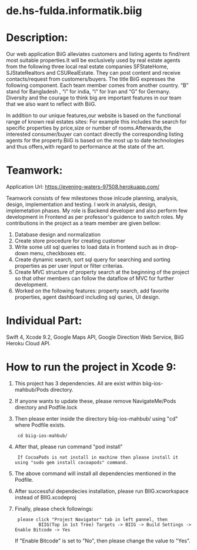 # de.hs-fulda.informatik.biig

# Description:

Our web application BiiG alleviates customers and listing agents to find/rent most suitable properties.It will be exclusively used by real estate agents from the following three local real estate companies SFStateHome, SJStateRealtors and CSURealEstate. They can post content and receive contacts/request from customers/buyers. The title BiiG expresses the following component. Each team member comes from another country. “B” stand for Bangladesh , “i” for india, “i” for Iran and “G” for Germany. Diversity and the courage to think big are important features in our team that we also want to reflect with BiiG.

In addition to our unique features,our website is based on the functional range of known real estates sites: For example this includes the search for specific properties by price,size or number of rooms.Afterwards,the interested consumer/buyer can contact directly the corresponding listing agents for the property.BiiG is based on the most up to date technologies and thus offers,with regard to performance at the state of the art.

# Teamwork:
Application Url: https://evening-waters-97508.herokuapp.com/

Teamwork consists of few milestones those inlcude planning, analysis, design, implementation and testing. I work in analysis, design, implemetation phases. My role is Backend developer and also perform few development in Frontend as per professor's guidence to switch roles. My contributions in the project as a team member are given bellow:
1. Database design and normalization
2. Create store procedure for creating customer
3. Write some util sql queries to load data in frontend such as in drop-down menu, checkboxes etc.
4. Create dynamic search, sort sql query for searching and sorting properties as per user input or filter criterias.
5. Create MVC structure of property search at the beginning of the project so that other members can follow the dataflow of MVC for further development.
6. Worked on the following features:
        property search, 
        add favorite properties, 
        agent dashboard including sql quries, UI design.

# Individual Part:
Swift 4, Xcode 9.2, Google Maps API, Google Direction Web Service, BiiG Heroku Cloud API.

# How to run the project in Xcode 9:
1. This project has 3 dependencies. All are exist within biig-ios-mahbub/Pods directory.

2. If anyone wants to update these, please remove NavigateMe/Pods directory and Podfile.lock

3. Then please enter inside the directory biig-ios-mahbub/ using "cd" where Podfile exists.

        cd biig-ios-mahbub/

4. After that, please run command "pod install"

        If CocoaPods is not install in machine then please install it using "sudo gem install cocoapods" command.

5. The above command will install all dependencies mentioned in the Podfile.

6. After successful dependecies installation, please run BIIG.xcworkspace instead of BIIG.xcodeproj

7. Finally, please check followings:

        please click "Project Navigator" tab in left pannel, then
                BIIG(Top in 1st Tree) Targets -> BIIG -> Build Settings -> Enable Bitcode -> Yes

   If "Enable Bitcode" is set to "No", then please change the value to "Yes".

